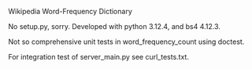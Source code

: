 Wikipedia Word-Frequency Dictionary

No setup.py, sorry. Developed with python 3.12.4, and bs4 4.12.3.

Not so comprehensive unit tests in word_frequency_count using doctest.

For integration test of server_main.py see curl_tests.txt. 
